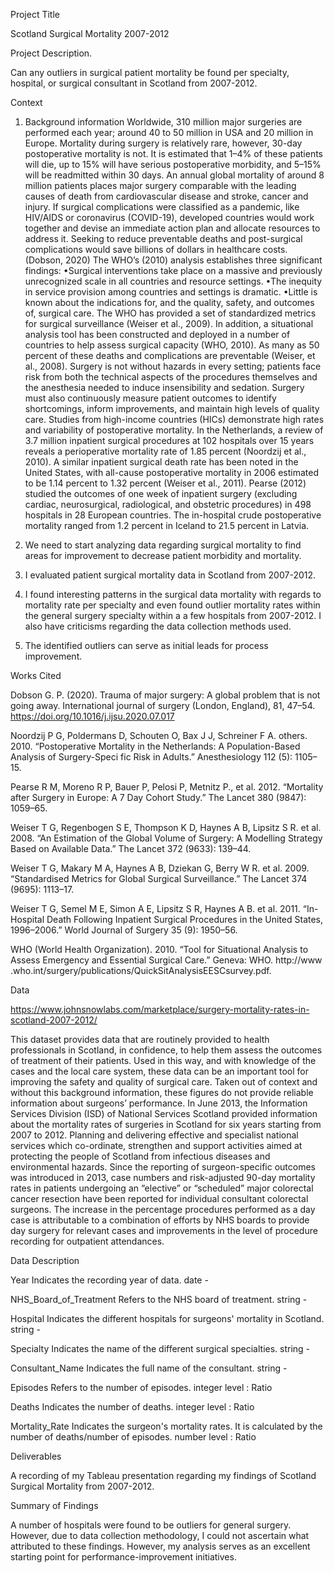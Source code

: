 Project Title

Scotland Surgical Mortality 2007-2012

Project Description.

Can any outliers in surgical patient mortality be found per specialty, hospital, or surgical consultant in Scotland from 2007-2012.

Context

1. Background information 
Worldwide, 310 million major surgeries are performed each year; around 40 to 50 
million in USA and 20 million in Europe. Mortality during surgery is relatively rare, 
however, 30-day postoperative mortality is not. It is estimated that 1–4% of these 
patients will die, up to 15% will have serious postoperative morbidity, and 5–15% will 
be readmitted within 30 days. An annual global mortality of around 8 million patients 
places major surgery comparable with the leading causes of death from cardiovascular 
disease and stroke, cancer and injury. If surgical complications were classified as a 
pandemic, like HIV/AIDS or coronavirus (COVID-19), developed countries would work 
together and devise an immediate action plan and allocate resources to address it. 
Seeking to reduce preventable deaths and post-surgical complications would save 
billions of dollars in healthcare costs. (Dobson, 2020) 
The WHO’s (2010) analysis establishes three significant findings: 
•Surgical interventions take place on a massive and previously unrecognized 
scale in all countries and resource settings. 
•The inequity in service provision among countries and settings is dramatic. 
•Little is known about the indications for, and the quality, safety, and outcomes 
of, surgical care. 
The WHO has provided a set of standardized metrics for surgical surveillance (Weiser 
et al., 2009). In addition, a situational analysis tool has been constructed and deployed 
in a number of countries to help assess surgical capacity (WHO, 2010). As many as 50 
percent of these deaths and complications are preventable (Weiser, et al., 2008). 
Surgery is not without hazards in every setting; patients face risk from both the 
technical aspects of the procedures themselves and the anesthesia needed to induce 
insensibility and sedation. Surgery must also continuously measure patient outcomes 
to identify shortcomings, inform improvements, and maintain high levels of quality care. 
Studies from high-income countries (HICs) demonstrate high rates and variability of 
postoperative mortality. In the Netherlands, a review of 3.7 million inpatient surgical 
procedures at 102 hospitals over 15 years reveals a perioperative mortality rate of 1.85 
percent (Noordzij et al., 2010). A similar inpatient surgical death rate has been noted in 
the United States, with all-cause postoperative mortality in 2006 estimated to be 1.14 
percent to 1.32 percent (Weiser et al., 2011). Pearse (2012) studied the outcomes of 
one week of inpatient surgery (excluding cardiac, neurosurgical, radiological, and 
obstetric procedures) in 498 hospitals in 28 European countries. The in-hospital crude 
postoperative mortality ranged from 1.2 percent in Iceland to 21.5 percent in Latvia. 

2.  We need to start analyzing data regarding surgical mortality to find areas for 
improvement to decrease patient morbidity and mortality. 
3. I evaluated patient surgical mortality data in Scotland from 2007-2012. 
4. I found interesting patterns in the surgical data mortality with regards to mortality 
rate per specialty and even found outlier mortality rates within the general surgery specialty within a a few hospitals
from 2007-2012. I also have criticisms regarding the data collection methods used. 
5. The identified outliers can serve as initial leads for process improvement. 

Works Cited 


Dobson G. P. (2020). Trauma of major surgery: A global problem that is not going away. International journal of surgery (London, England), 81, 47–54. https://doi.org/10.1016/j.ijsu.2020.07.017

Noordzij P G, Poldermans D, Schouten O, Bax J J, Schreiner F A. others. 2010. “Postoperative Mortality in the Netherlands: A Population-Based Analysis of Surgery-Speci fic Risk in Adults.” Anesthesiology 112 (5): 1105–15. 

Pearse R M, Moreno R P, Bauer P, Pelosi P, Metnitz P., et al. 2012. “Mortality after Surgery in Europe: A 7 Day Cohort Study.” The Lancet 380 (9847): 1059–65. 

Weiser T G, Regenbogen S E, Thompson K D, Haynes A B, Lipsitz S R. et al. 2008. “An Estimation of the Global Volume of Surgery: A Modelling Strategy Based on Available Data.” The Lancet 372 (9633): 139–44. 

Weiser T G, Makary M A, Haynes A B, Dziekan G, Berry W R. et al. 2009. “Standardised Metrics for Global Surgical Surveillance.” The Lancet 374 (9695): 1113–17. 

Weiser T G, Semel M E, Simon A E, Lipsitz S R, Haynes A B. et al. 2011. “In-Hospital Death Following Inpatient Surgical Procedures in the United States, 1996–2006.” World Journal of Surgery 35 (9): 1950–56.  

WHO (World Health Organization). 2010. “Tool for Situational Analysis to Assess Emergency and Essential Surgical Care.” Geneva: WHO. http://www .who.int/surgery/publications/QuickSitAnalysisEESCsurvey.pdf.

Data

https://www.johnsnowlabs.com/marketplace/surgery-mortality-rates-in-scotland-2007-2012/

This dataset provides data that are routinely provided to health professionals in Scotland, in confidence, to help them assess the outcomes of treatment of their patients. Used in this way, and with knowledge of the cases and the local care system, these data can be an important tool for improving the safety and quality of surgical care. Taken out of context and without this background information, these figures do not provide reliable information about surgeons’ performance. In June 2013, the Information Services Division (ISD) of National Services Scotland provided information about the mortality rates of surgeries in Scotland for six years starting from 2007 to 2012. Planning and delivering effective and specialist national services which co-ordinate, strengthen and support activities aimed at protecting the people of Scotland from infectious diseases and environmental hazards. Since the reporting of surgeon-specific outcomes was introduced in 2013, case numbers and risk-adjusted 90-day mortality rates in patients undergoing an “elective” or “scheduled” major colorectal cancer resection have been reported for individual consultant colorectal surgeons. The increase in the percentage procedures performed as a day case is attributable to a combination of efforts by NHS boards to provide day surgery for relevant cases and improvements in the level of procedure recording for outpatient attendances.

Data Description

Year	Indicates the recording year of data.	date	-

NHS_Board_of_Treatment	Refers to the NHS board of treatment.	string	-

Hospital Indicates the different hospitals for surgeons' mortality in Scotland.	string	-

Specialty	Indicates the name of the different surgical specialties.	string	-

Consultant_Name	Indicates the full name of the consultant.	string	-

Episodes	Refers to the number of episodes.	integer	level : Ratio

Deaths	Indicates the number of deaths.	integer	level : Ratio

Mortality_Rate	Indicates the surgeon's mortality rates. It is calculated by the number of deaths/number of episodes.	number	level : Ratio

Deliverables

A recording of my Tableau presentation regarding my findings of Scotland Surgical Mortality from 2007-2012.

Summary of Findings

A number of hospitals were found to be outliers for general surgery. However, due to data collection methodology, I could not ascertain what attributed to these findings. However, my analysis serves as an excellent starting point for performance-improvement initiatives.



